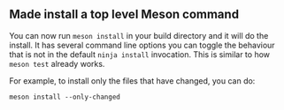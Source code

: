 ## Made install a top level Meson command

You can now run `meson install` in your build directory and it will do
the install. It has several command line options you can toggle the
behaviour that is not in the default `ninja install` invocation. This
is similar to how `meson test` already works.

For example, to install only the files that have changed, you can do:

```console
meson install --only-changed
```
